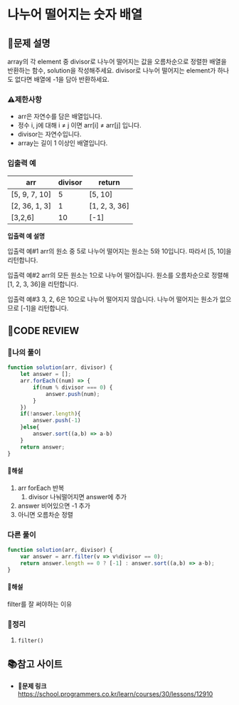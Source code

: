 # 나누어 떨어지는 숫자 배열

## **📝문제 설명**

array의 각 element 중 divisor로 나누어 떨어지는 값을 오름차순으로 정렬한 배열을 반환하는 함수, solution을 작성해주세요.
divisor로 나누어 떨어지는 element가 하나도 없다면 배열에 -1을 담아 반환하세요.

### **⚠제한사항**

- arr은 자연수를 담은 배열입니다.
- 정수 i, j에 대해 i ≠ j 이면 arr[i] ≠ arr[j] 입니다.
- divisor는 자연수입니다.
- array는 길이 1 이상인 배열입니다.

### **입출력 예**

| arr           | divisor | return        |
| ------------- | ------- | ------------- |
| [5, 9, 7, 10] | 5       | [5, 10]       |
| [2, 36, 1, 3] | 1       | [1, 2, 3, 36] |
| [3,2,6]       | 10      | [-1]          |

**입출력 예 설명**

입출력 예#1
arr의 원소 중 5로 나누어 떨어지는 원소는 5와 10입니다. 따라서 [5, 10]을 리턴합니다.

입출력 예#2
arr의 모든 원소는 1으로 나누어 떨어집니다. 원소를 오름차순으로 정렬해 [1, 2, 3, 36]을 리턴합니다.

입출력 예#3
3, 2, 6은 10으로 나누어 떨어지지 않습니다. 나누어 떨어지는 원소가 없으므로 [-1]을 리턴합니다.

## **🧐CODE REVIEW**

### **🧾나의 풀이**

```js
function solution(arr, divisor) {
    let answer = [];
    arr.forEach((num) => {
        if(num % divisor === 0) {
            answer.push(num);
        }
    })
    if(!answer.length){
        answer.push(-1)
    }else{
        answer.sort((a,b) => a-b)
    }
    return answer;
}
```

#### **📝해설**

1. arr forEach 반복
   1. divisor 나눠떨어지면 answer에 추가
2. answer 비어있으면 -1 추가
3. 아니면 오름차순 정렬

### **다른 풀이**

```js
function solution(arr, divisor) {
    var answer = arr.filter(v => v%divisor == 0);
    return answer.length == 0 ? [-1] : answer.sort((a,b) => a-b);
}
```

#### **📝해설**

filter를 잘 써야하는 이유

### **🔖정리**

1. `filter()`

## 📚참고 사이트

- **🔗문제 링크**<br/>
https://school.programmers.co.kr/learn/courses/30/lessons/12910

